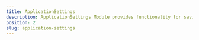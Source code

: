 ```yaml
---
title: ApplicationSettings
description: ApplicationSettings Module provides functionality for saving a different type of information (text, number, boolean values) via key-value pairs. The data is collected in SharedPreferences on Android and NSUserDefaults on iOS.
position: 2
slug: application-settings
---
```

